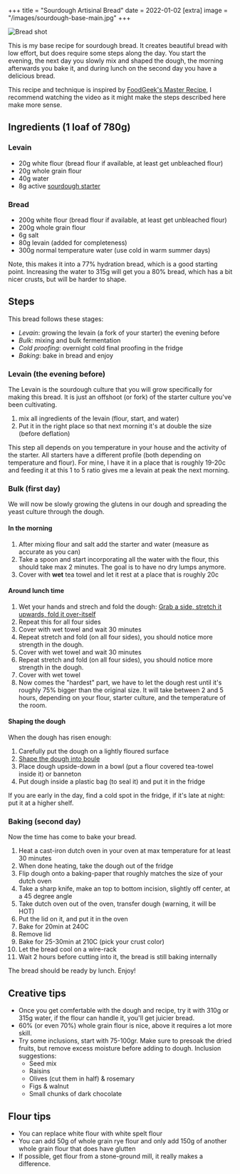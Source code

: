 +++
title = "Sourdough Artisinal Bread"
date = 2022-01-02
[extra]
image = "/images/sourdough-base-main.jpg"
+++

![Bread shot](/images/sourdough-base-main.jpg)

This is my base recipe for sourdough bread.
It creates beautiful bread with low effort, but does require some steps along the day.
You start the evening, the next day you slowly mix and shaped the dough, the morning afterwards you bake it, and during lunch on the second day you have a delicious bread.

This recipe and technique is inspired by [FoodGeek's Master Recipe](https://www.youtube.com/watch?v=8FaKxYM8TRo), I recommend watching the video as it might make the steps described here make more sense.

## Ingredients (1 loaf of 780g)

### Levain
- 20g white flour (bread flour if available, at least get unbleached flour)
- 20g whole grain flour
- 40g water
- 8g active [sourdough starter](/sourdough-starter/)

### Bread
- 200g white flour (bread flour if available, at least get unbleached flour)
- 200g whole grain flour
- 6g salt
- 80g levain (added for completeness)
- 300g normal temperature water (use cold in warm summer days) 

Note, this makes it into a 77% hydration bread, which is a good starting point. 
Increasing the water to 315g will get you a 80% bread, which has a bit nicer crusts, but will be harder to shape.


## Steps

This bread follows these stages:

- _Levain_: growing the levain (a fork of your starter) the evening before
- _Bulk_: mixing and bulk fermentation
- _Cold proofing_: overnight cold final proofing in the fridge
- _Baking_: bake in bread and enjoy

### Levain (the evening before)

The Levain is the sourdough culture that you will grow specifically for making this bread.
It is just an offshoot (or fork) of the starter culture you've been cultivating.

1. mix all ingredients of the levain (flour, start, and water)
2. Put it in the right place so that next morning it's at double the size (before deflation)

This step all depends on you temperature in your house and the activity of the starter.
All starters have a different profile (both depending on temperature and flour).
For mine, I have it in a place that is roughly 19-20c and feeding it at this 1 to 5 ratio gives me a levain at peak the next morning.

### Bulk (first day)

We will now be slowly growing the glutens in our dough and spreading the yeast culture through the dough. 

#### In the morning

1. After mixing flour and salt add the starter and water (measure as accurate as you can)
2. Take a spoon and start incorporating all the water with the flour, this should take max 2 minutes. The goal is to have no dry lumps anymore.
3. Cover with **wet** tea towel and let it rest at a place that is roughly 20c

#### Around lunch time

1. Wet your hands and strech and fold the dough: [Grab a side, stretch it upwards, fold it over-itself](https://www.theclevercarrot.com/2020/05/how-to-stretch-and-fold-sourdough/)
2. Repeat this for all four sides
3. Cover with wet towel and wait 30 minutes
4. Repeat stretch and fold (on all four sides), you should notice more strength in the dough.
5. Cover with wet towel and wait 30 minutes
6. Repeat stretch and fold (on all four sides), you should notice more strength in the dough.
7. Cover with wet towel
8. Now comes the "hardest" part, we have to let the dough rest until it's roughly 75% bigger than the original size. It will take between 2 and 5 hours, depending on your flour, starter culture, and the temperature of the room.

#### Shaping the dough
When the dough has risen enough:

1. Carefully put the dough on a lightly floured surface
2. [Shape the dough into boule](https://www.youtube.com/watch?t=28&v=pmTPL2J8OZk)
3. Place dough upside-down in a bowl (put a flour covered tea-towel inside it) or banneton
4. Put dough inside a plastic bag (to seal it) and put it in the fridge

If you are early in the day, find a cold spot in the fridge, if it's late at night: put it at a higher shelf.

### Baking (second day)

Now the time has come to bake your bread.

1. Heat a cast-iron dutch oven in your oven at max temperature for at least 30 minutes
2. When done heating, take the dough out of the fridge
3. Flip dough onto a baking-paper that roughly matches the size of your dutch oven
4. Take a sharp knife, make an top to bottom incision, slightly off center, at a 45 degree angle
5. Take dutch oven out of the oven, transfer dough (warning, it will be HOT)
6. Put the lid on it, and put it in the oven
7. Bake for 20min at 240C
8. Remove lid
9. Bake for 25-30min at 210C (pick your crust color)
10. Let the bread cool on a wire-rack
11. Wait 2 hours before cutting into it, the bread is still baking internally

The bread should be ready by lunch. Enjoy!

## Creative tips
- Once you get comfertable with the dough and recipe, try it with 310g or 315g water, if the flour can handle it, you'll get juicier bread.
- 60% (or even 70%) whole grain flour is nice, above it requires a lot more skill.
- Try some inclusions, start with 75-100gr. Make sure to presoak the dried fruits, but remove excess moisture before adding to dough. Inclusion suggestions:
    - Seed mix
    - Raisins
    - Olives (cut them in half) & rosemary
    - Figs & walnut
    - Small chunks of dark chocolate

## Flour tips
- You can replace white flour with white spelt flour
- You can add 50g of whole grain rye flour and only add 150g of another whole grain flour that does have glutten
- If possible, get flour from a stone-ground mill, it really makes a difference.